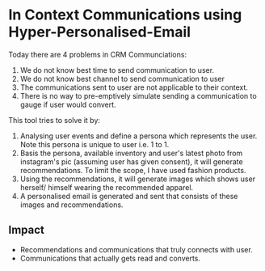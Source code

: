 # In Context Communications using Hyper-Personalised-Email
Today there are 4 problems in CRM Communciations:
1. We do not know best time to send communication to user.
2. We do not know best channel to send communication to user
3. The communications sent to user are not applicable to their context.
4. There is no way to pre-emptively simulate sending a communication to gauge if user would convert.

This tool tries to solve it by:
1. Analysing user events and define a persona which represents the user. Note this persona is unique to user i.e. 1 to 1.
2. Basis the persona, available inventory and user's latest photo from instagram's pic (assuming user has given consent), it will generate recommendations. To limit the scope, I have used fashion products.
3. Using the recommendations, it will generate images which shows user herself/ himself wearing the recommended apparel.
4. A personalised email is generated and sent that consists of these images and recommendations.

## Impact
- Recommendations and communications that truly connects with user.
- Communications that actually gets read and converts.

